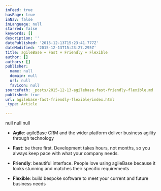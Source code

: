 ```yaml
---
inFeed: true
hasPage: true
inNav: false
inLanguage: null
starred: false
keywords: []
description: ''
datePublished: '2015-12-13T15:23:41.777Z'
dateModified: '2015-12-13T15:23:27.295Z'
title: agileBase = Fast + Friendly + Flexible
author: []
authors: []
publisher:
  name: null
  domain: null
  url: null
  favicon: null
sourcePath: _posts/2015-12-13-agilebase-fast-friendly-flexible.md
published: true
url: agilebase-fast-friendly-flexible/index.html
_type: Article

---
```

null
null
null

* **Agile**: agileBase CRM and the wider platform deliver business agility through technology
* **Fast**: be there first. Development takes hours, not months, so you always keep pace with what your company needs.
* **Friendly**: beautiful interface. People love using agileBase because it looks stunning and matches their specific requirements

* **Flexible**: build bespoke software to meet your current and future business needs